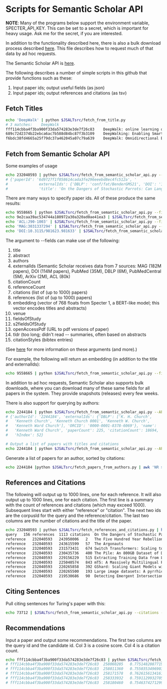 # Scripts for Semantic Scholar API

<b>NOTE</b>: Many of the programs below support the environment variable, SPECTER_API_KEY.
This can be set to a secret, which is important for heavy usage.  Ask me for the secret, if
you are interested.
<p>
In addition to the functionality described here, there is also a bulk download process described <a href="bulk_download/semantic_scholar_bulk_download.md">here</a>.
This file describes how to request much of that data by ad hoc requests.
<p>
The Semantic Scholar API is <a href="https://www.semanticscholar.org/product/api">here</a>.
<p>
The following describes a number of simple scripts in this github that provide functions such as these:
<ol>
<li>Input paper ids; output useful fields (as json)</li>
<li>Input paper ids; output references and citations (as tsv)</li>
</ol>

<h2>Fetch Titles</h2>


```sh
echo 'DeepWalk' | python $JSALTsrc/fetch_from_title.py
# 3 matches:	DeepWalk
fff114cbba4f3ba900f33da574283e3de7f26c83	DeepWalk: online learning of social representations	DeepWalk
689c72d2374b22ebca6ac7b588d84bc87f3b3109	DeepWalking: Enabling Smartphone-Based Walking Speed Estimation Using Deep Learning	DeepWalk
f6bdc38fd4665a25f79dc37a462045a07c79a639	DeepWalk: Omnidirectional Bipedal Gait by Deep Reinforcement Learning	DeepWalk
```

<h2>Fetch from Semantic Scholar API</h2>
Some examples of usage

```sh
echo 232040593 | python $JSALTsrc/fetch_from_semantic_scholar_api.py --fields title,externalIds
# {'paperId': '6d9727f1f058614cada3fe296eeebd8ec4fc512a', '
#              externalIds': {'DBLP': 'conf/fat/BenderGMS21', 'DOI': '10.1145/3442188.3445922', 'CorpusId': 232040593},
#              'title': 'On the Dangers of Stochastic Parrots: Can Language Models Be Too Big? 🦜'}}`
```

There are many ways to specify paper ids.  All of these produce the same results:
```sh
echo 9558665 | python $JSALTsrc/fetch_from_semantic_scholar_api.py --fields title,externalIds
echo 9e2caa39ac534744a180972a30a320ad0ae41ea3 | $JSALTsrc/fetch_from_semantic_scholar_api.py --fields title,externalIds
echo 'ACL:J90-1003' | $JSALTsrc/fetch_from_semantic_scholar_api.py --fields title,externalIds
echo 'MAG:3031337294' | $JSALTsrc/fetch_from_semantic_scholar_api.py --fields title,externalIds
echo 'DOI:10.3115/981623.981633' | $JSALTsrc/fetch_from_semantic_scholar_api.py --fields title,externalIds
```

The argument to --fields can make use of the following:
<ol>
<li>title</li>
<li>abstract</li>
<li>authors</li>
<li>externalIds (Semantic Scholar receives data from 7 sources: MAG (182M papers), DOI (114M papers), PubMed (35M), DBLP (6M), PubMedCentral (5M), ArXiv (2M), ACL (80k) </li>
<li>citationCount</li>
<li>referenceCount</li>
<li>citations (list of (up to 1000) papers)</li>
<li>references (list of (up to 1000) papers)</li>
<li>embedding (vector of 768 floats from Specter 1, a BERT-like model; this vector encodes titles and abstracts)</li>
<li>venue</li>
<li>fieldsOfStudy</li>
<li>s2fieldsOfStudy</li>
<li>openAccessPdf (URL to pdf versions of paper)</li>
<li>tldr (too long; didn't read -- summaries, often based on abstracts</li>
<li>citationStyles (bibtex entries)</li>
</ol>
(See <a href="https://api.semanticscholar.org/api-docs/">here</a> for more information on these arguments (and more).)
<p>
For example, the following will return an embedding (in addition to the title and externalIds):

```sh
echo 9558665 | python $JSALTsrc/fetch_from_semantic_scholar_api.py --fields title,externalIds,embedding
```

In addition to ad hoc requests, Semantic Scholar also supports bulk downloads, where
you can download many of these same fields for all papers in the system.  They provide
snapshots (releases) every few weeks.
<p>
There is also support for querying by authors:

```sh
echo 2244184 | python $JSALTsrc/fetch_from_semantic_scholar_api.py --API author --fields name,externalIds,hIndex,paperCount,citationCount | head
# {'authorId': '2244184', 'externalIds': {'DBLP': ['K. H. Church',
#   'Kenneth Church', 'Kenneth Church 0001', 'Kenneth W. Church',
#   'Kenneth Ward Church'], 'ORCID': '0000-0001-8378-6069'}, 'name':
#   'Kenneth Ward Church', 'paperCount': 225, 'citationCount': 18694,
#   'hIndex': 52}

# Output a list of papers with titles and citations
echo 2244184 | python $JSALTsrc/fetch_from_semantic_scholar_api.py --API author --fields name,externalIds,hIndex,paperCount,citationCount,papers.title,papers.citationCount
```

Generate a list of papers for an author, sorted by citations:

```sh
echo 2244184 |python $JSALTsrc/fetch_papers_from_authors.py | awk 'NR >  1' | sort -k4 -nr -t'	' | head
```

<h2>References and Citations</h2>

The following will output up to 1000 lines, one for each reference.
It will also output up to 1000 lines, one for each citation.  The
first line is a summary with the count of references and citations
(which may exceed 1000).  Subsequent lines start with either
"reference" or "citation".  The next two ids are the corpusId for the
query and the reference/citation.  The last two columns are the number
of citations and the title of the paper.

```sh
echo 232040593 | python $JSALTsrc/fetch_references_and_citations.py | head
query	156 references	1113 citations	On the Dangers of Stochastic Parrots: Can Language Models Be Too Big? 🦜
reference	232040593	243950006	2	The Five Hundred Year Rebellion: Indigenous Movements and the Decolonization of History in Bolivia
reference	232040593	243615599	57	The Argonauts
reference	232040593	231573431	674	Switch Transformers: Scaling to Trillion Parameter Models with Simple and Efficient Sparsity
reference	232040593	230435736	400	The Pile: An 800GB Dataset of Diverse Text for Language Modeling
reference	232040593	229156229	515	Extracting Training Data from Large Language Models
reference	232040593	225040574	843	mT5: A Massively Multilingual Pre-trained Text-to-Text Transformer
reference	232040593	220265858	392	GShard: Scaling Giant Models with Conditional Computation and Automatic Sharding
reference	232040593	220265500	193	Large image datasets: A pyrrhic win for computer vision?
reference	232040593	219530686	90	Detecting Emergent Intersectional Biases: Contextualized Word Embeddings Contain a Distribution of Human-like Biases
```

<h2>Citing Sentences</h2>

Pull citing sentences for Turing's paper with this:

```sh
echo 73712 | $JSALTsrc/fetch_from_semantic_scholar_api.py --citations --limit 1000 --fields contexts
```

<h2>Recommendations</h2>

Input a paper and output some recommendations.  The first two columns are the query id and the candidate id.
Col 3 is a cosine score.  Col 4 is a citation count.

```sh
echo fff114cbba4f3ba900f33da574283e3de7f26c83 | python $JSALTsrc/fetch_semantic_scholar_recommendations.py
# fff114cbba4f3ba900f33da574283e3de7f26c83	258060205	0.7751482087719826	2	A Comprehensive Survey on Deep Graph Representation Learning
# fff114cbba4f3ba900f33da574283e3de7f26c83	258011360	0.7550353496903267	0	Representation Learning for Texts and Graphs
# fff114cbba4f3ba900f33da574283e3de7f26c83	258171578	0.7626156134161819	0	Multi-View Graph Representation Learning Beyond Homophily
# fff114cbba4f3ba900f33da574283e3de7f26c83	258333932	0.7591129932705019	0	xGCN: An Extreme Graph Convolutional Network for Large-scale Social Link Prediction
# fff114cbba4f3ba900f33da574283e3de7f26c83	258180460	0.7546374271299047	0	The Deep Latent Position Topic Model for Clustering and Representation of Networks with Textual Edges
```

